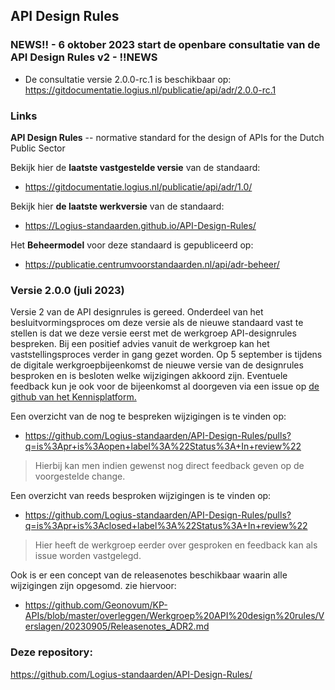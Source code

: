 ## API Design Rules

### NEWS!! - 6 oktober 2023 start de openbare consultatie van de API Design Rules v2 - !!NEWS

- De consultatie versie 2.0.0-rc.1 is beschikbaar op: https://gitdocumentatie.logius.nl/publicatie/api/adr/2.0.0-rc.1

### Links

**API Design Rules** -- normative standard for the design of APIs for the Dutch Public Sector

Bekijk hier de **laatste vastgestelde versie** van de standaard:  

- https://gitdocumentatie.logius.nl/publicatie/api/adr/1.0/

Bekijk hier **de laatste werkversie** van de standaard:  

- https://Logius-standaarden.github.io/API-Design-Rules/

Het **Beheermodel** voor deze standaard is gepubliceerd op:  

- https://publicatie.centrumvoorstandaarden.nl/api/adr-beheer/

### Versie 2.0.0 (juli 2023)
 
Versie 2 van de API designrules is  gereed. Onderdeel van het besluitvormingsproces om deze versie als de nieuwe standaard vast te stellen is dat we deze versie eerst met de werkgroep API-designrules bespreken. Bij een positief advies vanuit de werkgroep kan het vaststellingsproces verder in gang gezet worden. Op 5 september is tijdens de digitale werkgroepbijeenkomst de nieuwe versie van de designrules besproken en is besloten welke wijzigingen akkoord zijn. Eventuele feedback kun je ook voor de bijeenkomst al doorgeven via een issue op [de github van het Kennisplatform.](https://github.com/Geonovum/KP-APIs/issues)
 
Een overzicht van de nog te bespreken wijzigingen is te vinden op:
- https://github.com/Logius-standaarden/API-Design-Rules/pulls?q=is%3Apr+is%3Aopen+label%3A%22Status%3A+In+review%22
>Hierbij kan men indien gewenst nog direct feedback geven op de voorgestelde change.
 
Een overzicht van reeds besproken wijzigingen is te vinden op:
- https://github.com/Logius-standaarden/API-Design-Rules/pulls?q=is%3Apr+is%3Aclosed+label%3A%22Status%3A+In+review%22
>Hier heeft de werkgroep eerder over gesproken en feedback kan als issue worden vastgelegd.
 
Ook is er een concept van de releasenotes beschikbaar waarin alle wijzigingen zijn opgesomd. zie hiervoor:
- https://github.com/Geonovum/KP-APIs/blob/master/overleggen/Werkgroep%20API%20design%20rules/Verslagen/20230905/Releasenotes_ADR2.md

### Deze repository:  

https://github.com/Logius-standaarden/API-Design-Rules/
